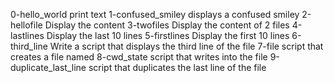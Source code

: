 0-hello_world print text
1-confused_smiley displays a confused smiley
2-hellofile Display the content
3-twofiles Display the content of 2 files
4-lastlines Display the last 10 lines
5-firstlines Display the first 10 lines
6-third_line Write a script that displays the third line of the file
7-file script that creates a file named
8-cwd_state script that writes into the file
9-duplicate_last_line script that duplicates the last line of the file